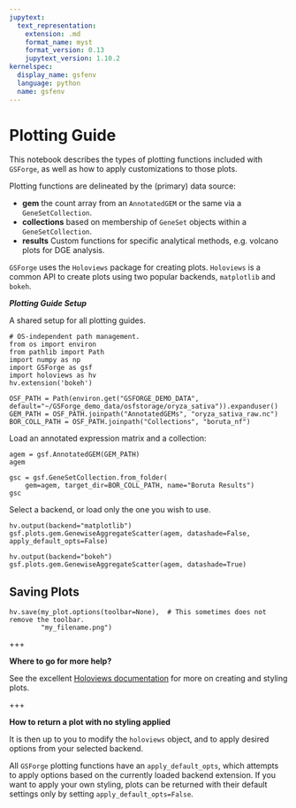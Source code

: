 ```yaml
---
jupytext:
  text_representation:
    extension: .md
    format_name: myst
    format_version: 0.13
    jupytext_version: 1.10.2
kernelspec:
  display_name: gsfenv
  language: python
  name: gsfenv
---
```


# Plotting Guide

This notebook describes the types of plotting functions included with `GSForge`,
as well as how to apply customizations to those plots.

Plotting functions are delineated by the (primary) data source:

+ **gem** the count array from an `AnnotatedGEM` or the same via a `GeneSetCollection`.
+ **collections** based on membership of `GeneSet` objects within a `GeneSetCollection`.
+ **results** Custom functions for specific analytical methods, e.g. volcano plots for DGE analysis.

`GSForge` uses the `Holoviews` package for creating plots.
`Holoviews` is a common API to create plots using two popular backends, `matplotlib` and `bokeh`.


***Plotting Guide Setup***

A shared setup for all plotting guides.

```{code-cell}
# OS-independent path management.
from os import environ
from pathlib import Path
import numpy as np
import GSForge as gsf
import holoviews as hv
hv.extension('bokeh')

OSF_PATH = Path(environ.get("GSFORGE_DEMO_DATA", default="~/GSForge_demo_data/osfstorage/oryza_sativa")).expanduser()
GEM_PATH = OSF_PATH.joinpath("AnnotatedGEMs", "oryza_sativa_raw.nc")
BOR_COLL_PATH = OSF_PATH.joinpath("Collections", "boruta_nf")
```

Load an annotated expression matrix and a collection:

```{code-cell}
agem = gsf.AnnotatedGEM(GEM_PATH)
agem
```

```{code-cell}
gsc = gsf.GeneSetCollection.from_folder(
    gem=agem, target_dir=BOR_COLL_PATH, name="Boruta Results")
gsc
```

Select a backend, or load only the one you wish to use.

```{code-cell}
hv.output(backend="matplotlib")
gsf.plots.gem.GenewiseAggregateScatter(agem, datashade=False, apply_default_opts=False)
```

```{code-cell}
hv.output(backend="bokeh")
gsf.plots.gem.GenewiseAggregateScatter(agem, datashade=True)
```

## Saving Plots

```
hv.save(my_plot.options(toolbar=None),  # This sometimes does not remove the toolbar.
        "my_filename.png")
```

+++

**Where to go for more help?**

See the excellent [Holoviews documentation](http://holoviews.org/) for more on creating and styling plots.

+++

**How to return a plot with no styling applied**

It is then up to you to modify the `holoviews` object, and to apply desired options from your selected backend.

All `GSForge` plotting functions have an `apply_default_opts`, which attempts to apply options based on
the currently loaded backend extension.
If you want to apply your own styling, plots can be returned with their default settings only by setting
``apply_default_opts=False``.
